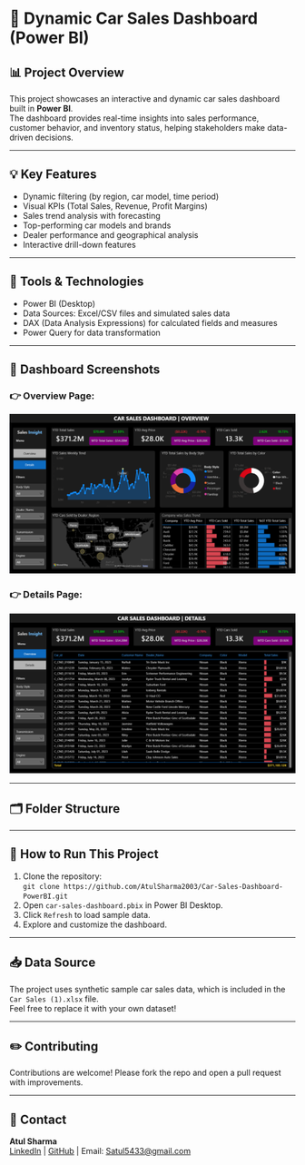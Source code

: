 # 🚗 Dynamic Car Sales Dashboard (Power BI)

## 📊 Project Overview
This project showcases an interactive and dynamic car sales dashboard built in **Power BI**.  
The dashboard provides real-time insights into sales performance, customer behavior, and inventory status, helping stakeholders make data-driven decisions.

---

## 💡 Key Features
- Dynamic filtering (by region, car model, time period)
- Visual KPIs (Total Sales, Revenue, Profit Margins)
- Sales trend analysis with forecasting
- Top-performing car models and brands
- Dealer performance and geographical analysis
- Interactive drill-down features

---

## 🔧 Tools & Technologies
- Power BI (Desktop)
- Data Sources: Excel/CSV files and simulated sales data
- DAX (Data Analysis Expressions) for calculated fields and measures
- Power Query for data transformation

---

## 📸 Dashboard Screenshots

### 👉 Overview Page:
![Overview Page](OverviewPage.png)

### 👉 Details Page:
![Sales Trends](DetailsPage.png)

---

## 🗂 Folder Structure

---

## 🚀 How to Run This Project
1. Clone the repository:  
   `git clone https://github.com/AtulSharma2003/Car-Sales-Dashboard-PowerBI.git`
2. Open `car-sales-dashboard.pbix` in Power BI Desktop.
3. Click `Refresh` to load sample data.
4. Explore and customize the dashboard.

---

## 📥 Data Source
The project uses synthetic sample car sales data, which is included in the `Car Sales (1).xlsx` file.  
Feel free to replace it with your own dataset!

---

## ✏️ Contributing
Contributions are welcome! Please fork the repo and open a pull request with improvements.

---

## 📧 Contact
**Atul Sharma**  
[LinkedIn](https://www.linkedin.com/in/atul-sharma-b8160a239/) | [GitHub]() | Email: Satul5433@gmail.com

